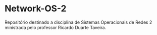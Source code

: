 # Network-OS-2

Repositório destinado a disciplina de Sistemas Operacionais de Redes 2 ministrada pelo professor Ricardo Duarte Taveira.
